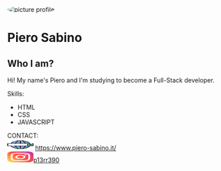 <img src="https://i.ibb.co/KKnc3X6/Picture-profile-2.jpg"  alt="picture profile" width="200px" height="220px" style="border-radius:50%">
<h1> Piero Sabino</h1>

 <h2> Who I am?</h2>
<p >Hi! My name's Piero and I'm studying to become a Full-Stack developer.</p>

Skills:
- HTML
- CSS 
- JAVASCRIPT



CONTACT:<br/>
<img src="/img/web-search-engine.svg" width="60px" height="25px">  https://www.piero-sabino.it/<br/>
<img src="/img/instagram.svg" width="60px" height="25px"><a href="https://www.instagram.com/p13rr390/">p13rr390</a>   <br/>
